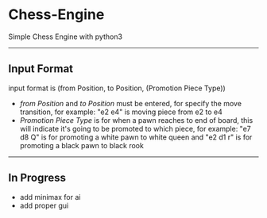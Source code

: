 # Chess-Engine
Simple Chess Engine with python3

<hr />

## Input Format

input format is (from Position, to Position, (Promotion Piece Type))

  - *from Position* and *to Position* must be entered, for specify the move transition, for example: "e2 e4" is moving piece from e2 to e4
  - *Promotion Piece Type* is for when a pawn reaches to end of board, this will indicate it's going to be promoted to which piece, for example: "e7 d8 Q" is for promoting a white pawn to white queen and "e2 d1 r" is for promoting a black pawn to black rook
  
 
<hr />

## In Progress

  - add minimax for ai
  - add proper gui

